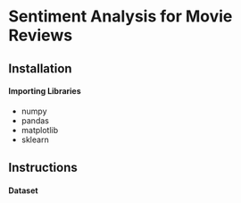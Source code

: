 # Sentiment Analysis for Movie Reviews
## Installation
#### Importing Libraries
* numpy
* pandas
* matplotlib
* sklearn
## Instructions
#### Dataset




